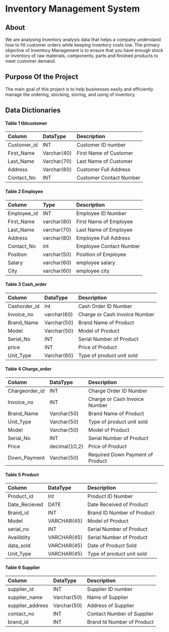 
# Inventory Management System




## About

We are analysing Inventory analysis data that helps a company understand how to fill customer orders while keeping inventory costs low. The primary objective of Inventory Management is to ensure that you have enough stock or inventory of raw materials, components, parts and finished products to meet customer demand.
 

## Purpose Of the Project
The main goal of this project is to help businesses easily and efficiently manage the ordering, stocking, storing, and using of inventory. 



## Data Dictionaries

#### Table 1 tblcustomer




| Column | DataType     | Description                |
| :-------- | :------- | :------------------------- |
| Customer_id | INT| Customer ID number |
| First_Name |Varchar(40)|First Name of Customer|    
|Last_Name   |Varchar(70)|Last Name of Customer|
|Address|Varchar(60)|Customer Full Address
|Contact_No|INT|Customer Contact Number

#### Table 2 Employee


| Column | Type     | Description                       |
| :-------- | :------- | :-------------------------------- | 
|Employee_id|INT | Employee ID Number
 |First_Name| varchar(80)|First Name of Employee
|Last_Name|varchar(70)|Last Name of Employee
|Address|varchar(80)|Employee Full Address
|Contact_No|int|Employee Contact Number
|Position|varchar(50)|Position of Employee
|Salary|varchar(60)|employee salary
|City|varchar(60)| employee city

#### Table 3 Cash_order

| Column | DataType     | Description                       |
| :-------- | :------- | :-------------------------------- | 
|Cashorder_id|Int|Cash Order ID Number
|Invoice_no|varchar(60)|Charge or Cash Invoice Number
|Brand_Name|Varchar(50)|Brand Name of Product
|Model|Varchar(50)|Model of Product
|Serial_No|INT|Serial Number of Product
|price|INT|Price of Product
|Unit_Type|Varchar(60)|Type of product unit sold

#### Table 4 Charge_order
| Column | DataType     | Description                       |
| :-------- | :------- | :-------------------------------- | 
|Chargeorder_id|INT|Charge Order ID Number
|Invoice_no|INT|Charge or Cash Invoice Number
|Brand_Name|Varchar(50)|Brand Name of Product
|Unit_Type|Varchar(50)|Type of product unit sold
|Model|Varchar(50)|Model of Product
|Serial_No|INT|Serial Number of Product
|Price|decimal(10,2)|Price of Product
|Down_Payment|Varchar(50)|Required Down Payment of Product

#### Table 5 Product
| Column | DataType     | Description                       |
| :-------- | :------- | :-------------------------------- | 
|Product_id|Int|Product ID Number
|Date_Recieved|DATE|Date Received of Product
|Brand_id|INT|Brand ID Number  of Product
|Model|VARCHAR(45)|Model of Product
|serial_no|INT|Serial Number of Product
|Availiblity|VARCHAR(45)|Serial Number of Product
|data_sold|VARCHAR(45)|Date of Product Sold
|Unit_Type|VARCHAR(45)|Type of product unit sold

#### Table 6 Supplier
| Column | DataType     | Description                       |
| :-------- | :------- | :-------------------------------- | 
|supplier_id|INT|Supplier ID number
|supplier_name|Varchar(50)|Name of Supplier
|supplier_address|Varchar(50)|Address of Supplier
|contact_no|INT|Contact Number of Supplier
|brand_id|INT|Brand Id Number of Product



